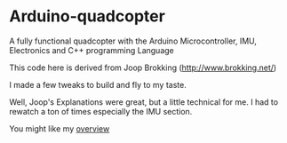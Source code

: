 # Arduino-quadcopter
A fully functional quadcopter with the Arduino Microcontroller, IMU, Electronics and C++ programming Language

This code here is derived from Joop Brokking (http://www.brokking.net/)

I made a few tweaks to build and fly to my taste.

Well, Joop's Explanations were great, but a little technical for me. I had to rewatch a ton of times especially the IMU section.

You might like my [overview](www.nelsonelijah.com/project/myquad)
